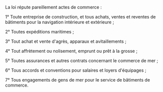 La loi répute pareillement actes de commerce :


  

1° Toute entreprise de construction, et tous achats, ventes et reventes de bâtiments pour la navigation intérieure et extérieure ;


  

2° Toutes expéditions maritimes ;


  

3° Tout achat et vente d'agrès, apparaux et avitaillements ;


  

4° Tout affrètement ou nolisement, emprunt ou prêt à la grosse ;


  

5° Toutes assurances et autres contrats concernant le commerce de mer ;


  

6° Tous accords et conventions pour salaires et loyers d'équipages ;


  

7° Tous engagements de gens de mer pour le service de bâtiments de commerce.


  
